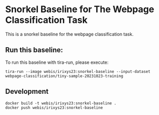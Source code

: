 # Snorkel Baseline for The Webpage Classification Task

This is a snorkel baseline for the webpage classification task.

## Run this baseline:

To run this baseline with tira-run, please execute:

```
tira-run --image webis/irixys23:snorkel-baseline --input-dataset webpage-classification/tiny-sample-20231023-training
```


## Development

```
docker build -t webis/irixys23:snorkel-baseline .
docker push webis/irixys23:snorkel-baseline
```

